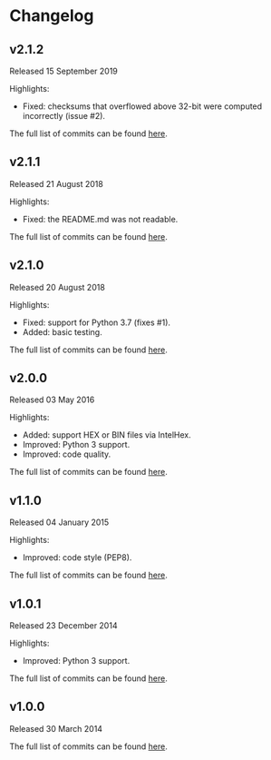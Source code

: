 # Changelog

## v2.1.2
Released 15 September 2019

Highlights:
* Fixed: checksums that overflowed above 32-bit were computed incorrectly (issue #2).

The full list of commits can be found [here](https://github.com/basilfx/lpc_checksum/compare/v2.1.1...v2.1.2).

## v2.1.1
Released 21 August 2018

Highlights:
* Fixed: the README.md was not readable.

The full list of commits can be found [here](https://github.com/basilfx/lpc_checksum/compare/v2.1.0...v2.1.1).

## v2.1.0
Released 20 August 2018

Highlights:
* Fixed: support for Python 3.7 (fixes #1).
* Added: basic testing.

The full list of commits can be found [here](https://github.com/basilfx/lpc_checksum/compare/v2.0.0...v2.1.0).

## v2.0.0
Released 03 May 2016

Highlights:
* Added: support HEX or BIN files via IntelHex.
* Improved: Python 3 support.
* Improved: code quality.

The full list of commits can be found [here](https://github.com/basilfx/lpc_checksum/compare/v1.1.0...v2.0.0).

## v1.1.0
Released 04 January 2015

Highlights:
* Improved: code style (PEP8).

The full list of commits can be found [here](https://github.com/basilfx/lpc_checksum/compare/v1.0.1...v1.1.0).

## v1.0.1
Released 23 December 2014

Highlights:
* Improved: Python 3 support.

The full list of commits can be found [here](https://github.com/basilfx/lpc_checksum/compare/v1.0.0...v1.0.1).

## v1.0.0
Released 30 March 2014

The full list of commits can be found [here](https://github.com/basilfx/lpc_checksum/compare/bf2ead99b6f69e135ab814ab97ec57aefa7ce767...v1.0.0).
